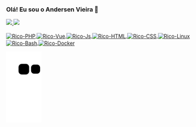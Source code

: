 ### Olá! Eu sou o Andersen Vieira 👋

<!--
**andersenvieira/andersenvieira** is a ✨ _special_ ✨ repository because its `README.md` (this file) appears on your GitHub profile.

Here are some ideas to get you started:

- 🔭 I’m currently working on ...
- 🌱 I’m currently learning ...
- 👯 I’m looking to collaborate on ...
- 🤔 I’m looking for help with ...
- 💬 Ask me about ...
- 📫 How to reach me: ...
- 😄 Pronouns: ...
- ⚡ Fun fact: ...
-->
<div>
  <a href="https://github.com/andersenvieira">
  <img height="180em" src="https://github-readme-stats.vercel.app/api?username=andersenvieira&count_private=true&show_icons=true&theme=vue-dark&include_all_commits=true&count_private=true"/>
  <img height="180em" src="https://github-readme-stats.vercel.app/api/top-langs/?username=andersenvieira&layout=compact&langs_count=10&theme=vue-dark"/>
  <!--- <img height="180em" src="https://github-readme-stats.vercel.app/api/pin/?username=andersenvieira&repo=minhas-series&theme=vue-dark"/> --->
   
</div>
<div style="display: inline_block"><br>
  <img align="center" alt="Rico-PHP" height="30" width="40" src="https://cdn.jsdelivr.net/gh/devicons/devicon/icons/php/php-original.svg">
  <img align="center" alt="Rico-Vue" height="30" width="40" src="https://cdn.jsdelivr.net/gh/devicons/devicon/icons/vuejs/vuejs-original.svg">
  <img align="center" alt="Rico-Js" height="30" width="40" src="https://cdn.jsdelivr.net/gh/devicons/devicon/icons/javascript/javascript-original.svg">
  <!--
  <img align="center" alt="Rico-Ts" height="30" width="40" src="https://raw.githubusercontent.com/devicons/devicon/master/icons/typescript/typescript-plain.svg">
  <img align="center" alt="Rico-React" height="30" width="40" src="https://raw.githubusercontent.com/devicons/devicon/master/icons/react/react-original.svg">
  -->
  <img align="center" alt="Rico-HTML" height="30" width="40" src="https://cdn.jsdelivr.net/gh/devicons/devicon/icons/html5/html5-original.svg">
  <img align="center" alt="Rico-CSS" height="30" width="40" src="https://cdn.jsdelivr.net/gh/devicons/devicon/icons/css3/css3-original.svg">
 
  <img align="center" alt="Rico-Linux" height="30" width="40" src="https://cdn.jsdelivr.net/gh/devicons/devicon/icons/linux/linux-original.svg">
  <img align="center" alt="Rico-Bash" height="30" width="40" src="https://cdn.jsdelivr.net/gh/devicons/devicon/icons/bash/bash-original.svg">
  <img align="center" alt="Rico-Docker" height="30" width="40" src="https://cdn.jsdelivr.net/gh/devicons/devicon/icons/docker/docker-original.svg">
 

</div>
<div> 

<!---
  <a href="https://www.youtube.com/channel/UC_-uuuZbY0AAt9CViNzvc-Q" target="_blank"><img src="https://img.shields.io/badge/-Youtube-%23EA4335?style=for-the-badge&logo=youtube&logoColor=white" target="_blank"></a>
  <a href="https://instagram.com/rafaballerini" target="_blank"><img src="https://img.shields.io/badge/-Instagram-%23E4405F?style=for-the-badge&logo=instagram&logoColor=white" target="_blank"></a>
  <a href = "mailto: contatorafaballerini@gmail.com"><img src="https://img.shields.io/badge/-Gmail-%23333?style=for-the-badge&logo=gmail&logoColor=white" target="_blank"></a>
  <a href="https://www.linkedin.com/in/rafaella-ballerini-45875016a" target="_blank"><img src="https://img.shields.io/badge/-LinkedIn-%230077B5?style=for-the-badge&logo=linkedin&logoColor=white" target="_blank"></a> 
 --->
 
  ![Snake animation](https://github.com/rafaballerini/rafaballerini/blob/output/github-contribution-grid-snake.svg)
 
</div>
